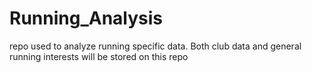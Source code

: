 # Running_Analysis
repo used to analyze running specific data. Both club data and general running interests will be stored on this repo

